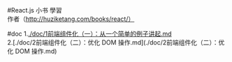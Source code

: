 #React.js 小书 學習  
作者（http://huziketang.com/books/react/）

#doc
 1.[./doc/1前端组件化（一）：从一个简单的例子讲起.md](./doc/1前端组件化（一）：从一个简单的例子讲起.md)  
 2.[./doc/2前端组件化（二）：优化 DOM 操作.md](./doc/2前端组件化（二）：优化 DOM 操作.md)